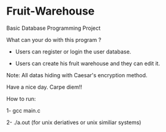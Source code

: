 # Fruit-Warehouse
Basic Database Programming Project

What can your do with this program ?

- Users can register or login the user database.

- Users can create his fruit warehouse and they can edit it.



Note: All datas hiding with Caesar's encryption method.

Have a nice day. Carpe diem!!

How to run:

1- gcc main.c

2- ./a.out (for unix deriatives or unix similiar systems)
